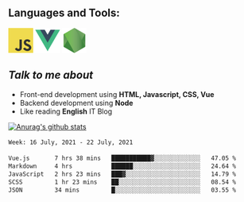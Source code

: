 ## **Languages and Tools:**      
<code><img height="50" src="https://raw.githubusercontent.com/github/explore/80688e429a7d4ef2fca1e82350fe8e3517d3494d/topics/javascript/javascript.png"></code>
<code><img height="50"  src="https://raw.githubusercontent.com/github/explore/80688e429a7d4ef2fca1e82350fe8e3517d3494d/topics/vue/vue.png"></code>
<code><img height="50"  src="https://raw.githubusercontent.com/github/explore/80688e429a7d4ef2fca1e82350fe8e3517d3494d/topics/nodejs/nodejs.png"></code>

## *Talk to me about*
- Front-end development using **HTML, Javascript, CSS, Vue**
- Backend development using **Node**
- Like reading **English** IT Blog    

[![Anurag's github stats](https://github-readme-stats.vercel.app/api?username=qdi5)](https://github.com/anuraghazra/github-readme-stats)    

<!--START_SECTION:waka-->
```text
Week: 16 July, 2021 - 22 July, 2021

Vue.js       7 hrs 38 mins   ███████████▓░░░░░░░░░░░░░   47.05 % 
Markdown     4 hrs           ██████░░░░░░░░░░░░░░░░░░░   24.64 % 
JavaScript   2 hrs 23 mins   ███▓░░░░░░░░░░░░░░░░░░░░░   14.79 % 
SCSS         1 hr 23 mins    ██░░░░░░░░░░░░░░░░░░░░░░░   08.54 % 
JSON         34 mins         █░░░░░░░░░░░░░░░░░░░░░░░░   03.55 % 
```
<!--END_SECTION:waka-->
